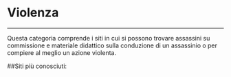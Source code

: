 # Violenza
---
Questa categoria comprende i siti in cui si possono trovare assassini su commissione e materiale didattico sulla conduzione di un assassinio o per compiere al meglio un azione violenta.

##Siti più conosciuti: